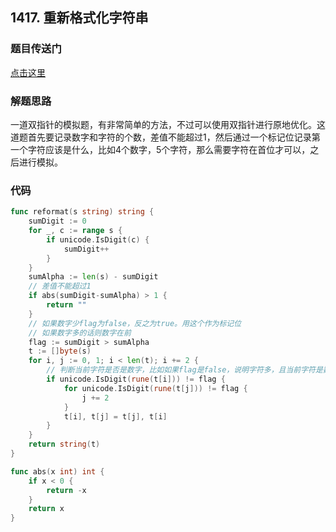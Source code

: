 ## 1417. 重新格式化字符串

### 题目传送门

[点击这里](https://leetcode.cn/problems/reformat-the-string/)

### 解题思路

一道双指针的模拟题，有非常简单的方法，不过可以使用双指针进行原地优化。这道题首先要记录数字和字符的个数，差值不能超过1，然后通过一个标记位记录第一个字符应该是什么，比如4个数字，5个字符，那么需要字符在首位才可以，之后进行模拟。

### 代码

```go
func reformat(s string) string {
    sumDigit := 0
    for _, c := range s {
        if unicode.IsDigit(c) {
            sumDigit++
        }
    }
    sumAlpha := len(s) - sumDigit
    // 差值不能超过1
    if abs(sumDigit-sumAlpha) > 1 {
        return ""
    }
    // 如果数字少flag为false，反之为true。用这个作为标记位
    // 如果数字多的话则数字在前
    flag := sumDigit > sumAlpha
    t := []byte(s)
    for i, j := 0, 1; i < len(t); i += 2 {
        // 判断当前字符是否是数字，比如如果flag是false，说明字符多，且当前字符是数字，则满足条件，对后一位判断
        if unicode.IsDigit(rune(t[i])) != flag {
            for unicode.IsDigit(rune(t[j])) != flag {
                j += 2
            }
            t[i], t[j] = t[j], t[i]
        }
    }
    return string(t)
}

func abs(x int) int {
    if x < 0 {
        return -x
    }
    return x
}
```